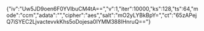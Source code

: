 {"iv":"Uw5JD9oen6F0YVIbuCM4tA==","v":1,"iter":10000,"ks":128,"ts":64,"mode":"ccm","adata":"","cipher":"aes","salt":"mO2yLYBkBpY=","ct":"65zAPejQ7iSYEC2LjvactevvkKhs5oDojesa0IYMM388IHnruQ=="}
